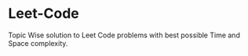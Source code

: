 # Leet-Code
Topic Wise solution to Leet Code problems with best possible Time and Space complexity.
